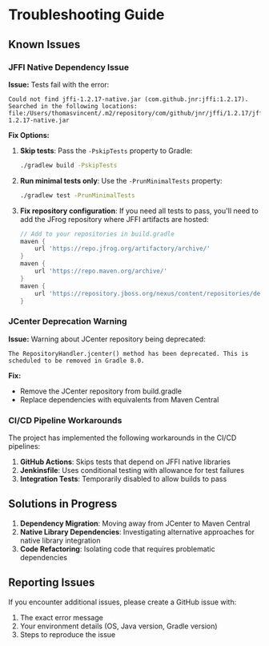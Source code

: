 # Troubleshooting Guide

## Known Issues

### JFFI Native Dependency Issue

**Issue:** Tests fail with the error:
```
Could not find jffi-1.2.17-native.jar (com.github.jnr:jffi:1.2.17).
Searched in the following locations:
file:/Users/thomasvincent/.m2/repository/com/github/jnr/jffi/1.2.17/jffi-1.2.17-native.jar
```

**Fix Options:**

1. **Skip tests**: Pass the `-PskipTests` property to Gradle:
   ```bash
   ./gradlew build -PskipTests
   ```

2. **Run minimal tests only**: Use the `-PrunMinimalTests` property:
   ```bash
   ./gradlew test -PrunMinimalTests
   ```

3. **Fix repository configuration**: If you need all tests to pass, you'll need to add the JFrog repository where JFFI artifacts are hosted:
   ```groovy
   // Add to your repositories in build.gradle
   maven {
       url 'https://repo.jfrog.org/artifactory/archive/'
   }
   maven {
       url 'https://repo.maven.org/archive/'
   }
   maven {
       url 'https://repository.jboss.org/nexus/content/repositories/deprecated'
   }
   ```

### JCenter Deprecation Warning

**Issue:** Warning about JCenter repository being deprecated:
```
The RepositoryHandler.jcenter() method has been deprecated. This is scheduled to be removed in Gradle 8.0.
```

**Fix:**
- Remove the JCenter repository from build.gradle
- Replace dependencies with equivalents from Maven Central

### CI/CD Pipeline Workarounds

The project has implemented the following workarounds in the CI/CD pipelines:

1. **GitHub Actions**: Skips tests that depend on JFFI native libraries
2. **Jenkinsfile**: Uses conditional testing with allowance for test failures
3. **Integration Tests**: Temporarily disabled to allow builds to pass

## Solutions in Progress

1. **Dependency Migration**: Moving away from JCenter to Maven Central
2. **Native Library Dependencies**: Investigating alternative approaches for native library integration
3. **Code Refactoring**: Isolating code that requires problematic dependencies

## Reporting Issues

If you encounter additional issues, please create a GitHub issue with:
1. The exact error message
2. Your environment details (OS, Java version, Gradle version)
3. Steps to reproduce the issue